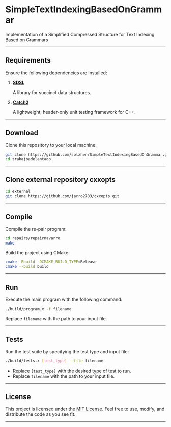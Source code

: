 # SimpleTextIndexingBasedOnGrammar

Implementation of a Simplified Compressed Structure for Text Indexing Based on Grammars


---

## Requirements

Ensure the following dependencies are installed:

1. **[SDSL](https://github.com/simongog/sdsl-lite)**
   
   A library for succinct data structures.

2. **[Catch2](https://github.com/catchorg/Catch2)**
   
   A lightweight, header-only unit testing framework for C++.

---

## Download

Clone this repository to your local machine:

```bash
git clone https://github.com/solzhen/SimpleTextIndexingBasedOnGrammar.git
cd trabajoadelantado
```

---

## Clone external repository cxxopts
```bash
cd external
git clone https://github.com/jarro2783/cxxopts.git
```

---

## Compile

Compile the re-pair program:
```bash
cd repairs/repairnavarro
make
```

Build the project using CMake:

```bash
cmake -Bbuild -DCMAKE_BUILD_TYPE=Release
cmake --build build
```

---

## Run

Execute the main program with the following command:

```bash
./build/program.x -f filename
```

Replace `filename` with the path to your input file.

---

## Tests

Run the test suite by specifying the test type and input file:

```bash
./build/tests.x [test_type] --file filename
```

- Replace `[test_type]` with the desired type of test to run.
- Replace `filename` with the path to your input file.

---

## License

This project is licensed under the [MIT License](https://opensource.org/licenses/MIT). Feel free to use, modify, and distribute the code as you see fit.

---


